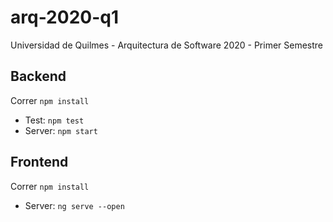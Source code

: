 # arq-2020-q1
Universidad de Quilmes - Arquitectura de Software 2020 - Primer Semestre 

## Backend

Correr `npm install`

- Test: `npm test`
- Server: `npm start`

## Frontend

Correr `npm install`

- Server: `ng serve --open`

